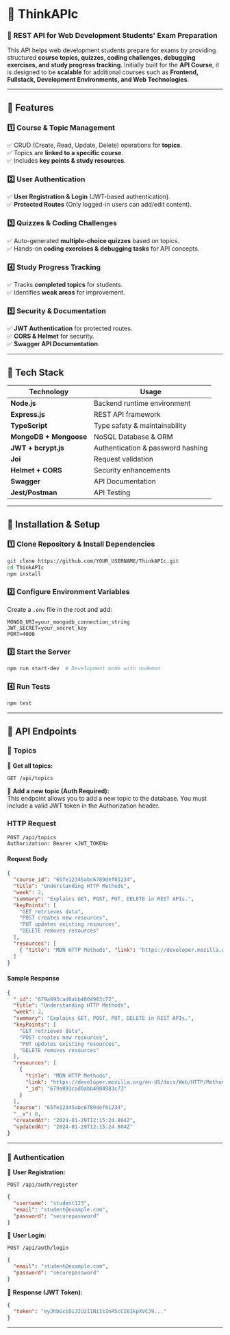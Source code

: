 # 📌 ThinkAPIc

### 🚀 REST API for Web Development Students' Exam Preparation

This API helps web development students prepare for exams by providing structured **course topics, quizzes, coding challenges, debugging exercises, and study progress tracking**. Initially built for the **API Course**, it is designed to be **scalable** for additional courses such as **Frontend, Fullstack, Development Environments, and Web Technologies**.

---

## **📌 Features**

### **1️⃣ Course & Topic Management**
✅ CRUD (Create, Read, Update, Delete) operations for **topics**.  
✅ Topics are **linked to a specific course**.  
✅ Includes **key points & study resources**.  

### **2️⃣ User Authentication**
✅ **User Registration & Login** (JWT-based authentication).  
✅ **Protected Routes** (Only logged-in users can add/edit content).  

### **3️⃣ Quizzes & Coding Challenges**
✅ Auto-generated **multiple-choice quizzes** based on topics.  
✅ Hands-on **coding exercises & debugging tasks** for API concepts.  

### **4️⃣ Study Progress Tracking**
✅ Tracks **completed topics** for students.  
✅ Identifies **weak areas** for improvement.  

### **5️⃣ Security & Documentation**
✅ **JWT Authentication** for protected routes.  
✅ **CORS & Helmet** for security.  
✅ **Swagger API Documentation**.  

---

## **📌 Tech Stack**

| **Technology**  | **Usage**  |
|---------------|------------|
| **Node.js**  | Backend runtime environment  |
| **Express.js**  | REST API framework  |
| **TypeScript**  | Type safety & maintainability  |
| **MongoDB + Mongoose**  | NoSQL Database & ORM  |
| **JWT + bcrypt.js**  | Authentication & password hashing  |
| **Joi**  | Request validation  |
| **Helmet + CORS**  | Security enhancements  |
| **Swagger**  | API Documentation  |
| **Jest/Postman**  | API Testing  |

---

## **📌 Installation & Setup**

### **1️⃣ Clone Repository & Install Dependencies**
```sh
git clone https://github.com/YOUR_USERNAME/ThinkAPIc.git
cd ThinkAPIc
npm install
```

### **2️⃣ Configure Environment Variables**
Create a `.env` file in the root and add:
```env
MONGO_URI=your_mongodb_connection_string
JWT_SECRET=your_secret_key
PORT=4000
```

### **3️⃣ Start the Server**
```sh
npm run start-dev  # Development mode with nodemon
```

### **4️⃣ Run Tests**
```sh
npm test
```

---

## **📌 API Endpoints**

### **📝 Topics**
📌 **Get all topics:**  
```http
GET /api/topics
```
📌 **Add a new topic (Auth Required):**  
This endpoint allows you to add a new topic to the database. You must include a valid JWT token in the Authorization header.

### HTTP Request
```http
POST /api/topics
Authorization: Bearer <JWT_TOKEN>
```
#### Request Body
```json
{
  "course_id": "65fe12345abc6789def01234",
  "title": "Understanding HTTP Methods",
  "week": 2,
  "summary": "Explains GET, POST, PUT, DELETE in REST APIs.",
  "keyPoints": [
    "GET retrieves data",
    "POST creates new resources",
    "PUT updates existing resources",
    "DELETE removes resources"
  ],
  "resources": [
    { "title": "MDN HTTP Methods", "link": "https://developer.mozilla.org/en-US/docs/Web/HTTP/Methods" }
  ]
}
```
#### Sample Response
```json
{
  "_id": "679a893cad0abb4004983c72",
  "title": "Understanding HTTP Methods",
  "week": 2,
  "summary": "Explains GET, POST, PUT, DELETE in REST APIs.",
  "keyPoints": [
    "GET retrieves data",
    "POST creates new resources",
    "PUT updates existing resources",
    "DELETE removes resources"
  ],
  "resources": [
    {
      "title": "MDN HTTP Methods",
      "link": "https://developer.mozilla.org/en-US/docs/Web/HTTP/Methods",
      "_id": "679a893cad0abb4004983c73"
    }
  ],
  "course": "65fe12345abc6789def01234",
  "__v": 0,
  "createdAt": "2024-01-29T12:15:24.804Z",
  "updatedAt": "2024-01-29T12:15:24.804Z"
}
```
---

### **🔑 Authentication**
📌 **User Registration:**  
```http
POST /api/auth/register
```
```json
{
  "username": "student123",
  "email": "student@example.com",
  "password": "securepassword"
}
```
📌 **User Login:**  
```http
POST /api/auth/login
```
```json
{
  "email": "student@example.com",
  "password": "securepassword"
}
```
📌 **Response (JWT Token):**  
```json
{
  "token": "eyJhbGciOiJIUzI1NiIsInR5cCI6IkpXVCJ9..."
}
```

---
